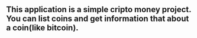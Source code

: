 ## This application is a simple cripto money project. You can list coins and get information that about a coin(like bitcoin).

